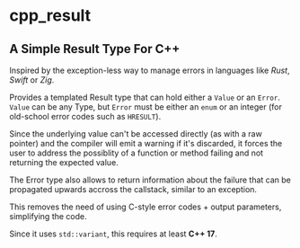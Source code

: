 # cpp_result
## A Simple Result Type For C++

Inspired by the exception-less way to manage errors in languages like *Rust*, *Swift* or *Zig*.

Provides a templated Result type that can hold either a `Value` or an `Error`.
`Value` can be any Type, but `Error` must be either an `enum` or an integer (for old-school
error codes such as `HRESULT`).

Since the underlying value can't be accessed directly (as with a raw pointer) and the compiler will
emit a warning if it's discarded, it forces the user to address the possiblity of a function or 
method failing and not returning the expected value.

The Error type also allows to return information about the failure that can be propagated upwards
accross the callstack, similar to an exception.

This removes the need of using C-style error codes + output parameters, simplifying the code.

Since it uses `std::variant`, this requires at least **C++ 17**.